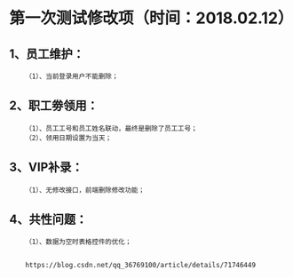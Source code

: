 # 第一次测试修改项（时间：2018.02.12）
## 1、员工维护：
        （1）、当前登录用户不能删除；
## 2、职工劵领用：
        （1）、员工工号和员工姓名联动，最终是删除了员工工号；
        （2）、领用日期设置为当天；
## 3、VIP补录：
        （1）、无修改接口，前端删除修改功能；
## 4、共性问题：
        （1）、数据为空时表格控件的优化；
        
        
        https://blog.csdn.net/qq_36769100/article/details/71746449
